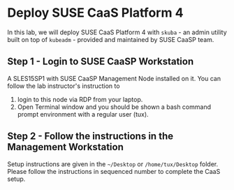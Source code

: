 # Deploy SUSE CaaS Platform 4

In this lab, we will deploy SUSE CaaS Platform 4 with `skuba` - an admin utility built on top of `kubeadm` - provided and maintained by SUSE CaaSP team.

## Step 1 - Login to SUSE CaaSP Workstation

A SLES15SP1 with SUSE CaaSP Management Node installed on it. You can follow the lab instructor's instruction to 

1. login to this node via RDP from your laptop.
2. Open Terminal window and you should be shown a bash command prompt environment with a regular user (tux).

## Step 2 - Follow the instructions in the Management Workstation

Setup instructions are given in the `~/Desktop` or `/home/tux/Desktop` folder. Please follow the instructions in sequenced number to complete the CaaS setup.

